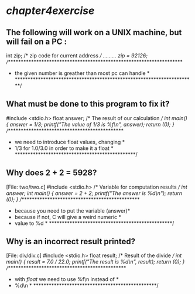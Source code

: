 # *chapter4exercise*
##  The following will work on a UNIX machine, but will fail on a PC :
int zip; /* zip code for current address */
.........
zip = 92126;
/*********************************************************************
* the given number is greather than most pc can handle               *
**********************************************************************/
## What must be done to this program to fix it?

#include <stdio.h>
float answer; /* The result of our calculation */
int main()
{
answer = 1/3;
printf("The value of 1/3 is %f\n", answer);
return (0);
}
/**********************************************
* we need to introduce float values, changing *
* 1/3 for 1.0/3.0 in order to make it a float *
***********************************************/
## Why does 2 + 2 = 5928?

[File: two/two.c]
#include <stdio.h>
/* Variable for computation results */
int answer;
int main()
{
 answer = 2 + 2;
 printf("The answer is %d\n");
 return (0);
}
/***********************************************
* because you need to put the variable (answer)*
* because if not, C will give a weird numeric  *
* value to %d                                  *
************************************************/
## Why is an incorrect result printed? 
[File: div/div.c]
#include <stdio.h>
float result; /* Result of the divide */
int main()
{
 result = 7.0 / 22.0;
 printf("The result is %d\n", result);
 return (0);
}
/***********************************************
* with *float* we need to use %f\n instead of  *
* %d\n                                         *
************************************************/
## 

